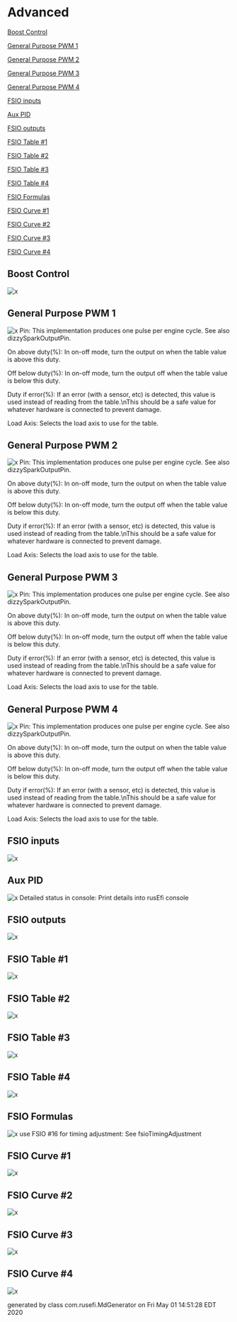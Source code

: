 # Advanced
[Boost Control](#Boost-Control)

[General Purpose PWM 1](#General-Purpose-PWM-1)

[General Purpose PWM 2](#General-Purpose-PWM-2)

[General Purpose PWM 3](#General-Purpose-PWM-3)

[General Purpose PWM 4](#General-Purpose-PWM-4)

[FSIO inputs](#FSIO-inputs)

[Aux PID](#Aux-PID)

[FSIO outputs](#FSIO-outputs)

[FSIO Table #1](#FSIO-Table-#1)

[FSIO Table #2](#FSIO-Table-#2)

[FSIO Table #3](#FSIO-Table-#3)

[FSIO Table #4](#FSIO-Table-#4)

[FSIO Formulas](#FSIO-Formulas)

[FSIO Curve #1](#FSIO-Curve-#1)

[FSIO Curve #2](#FSIO-Curve-#2)

[FSIO Curve #3](#FSIO-Curve-#3)

[FSIO Curve #4](#FSIO-Curve-#4)

## Boost Control
![x](overview/TS_generated/dialog_Boost_Control.png)
## General Purpose PWM 1
![x](overview/TS_generated/dialog_General_Purpose_PWM_1.png)
Pin: This implementation produces one pulse per engine cycle. See also dizzySparkOutputPin.

On above duty(%): In on-off mode, turn the output on when the table value is above this duty.

Off below duty(%): In on-off mode, turn the output off when the table value is below this duty.

Duty if error(%): If an error (with a sensor, etc) is detected, this value is used instead of reading from the table.\nThis should be a safe value for whatever hardware is connected to prevent damage.

Load Axis: Selects the load axis to use for the table.

## General Purpose PWM 2
![x](overview/TS_generated/dialog_General_Purpose_PWM_2.png)
Pin: This implementation produces one pulse per engine cycle. See also dizzySparkOutputPin.

On above duty(%): In on-off mode, turn the output on when the table value is above this duty.

Off below duty(%): In on-off mode, turn the output off when the table value is below this duty.

Duty if error(%): If an error (with a sensor, etc) is detected, this value is used instead of reading from the table.\nThis should be a safe value for whatever hardware is connected to prevent damage.

Load Axis: Selects the load axis to use for the table.

## General Purpose PWM 3
![x](overview/TS_generated/dialog_General_Purpose_PWM_3.png)
Pin: This implementation produces one pulse per engine cycle. See also dizzySparkOutputPin.

On above duty(%): In on-off mode, turn the output on when the table value is above this duty.

Off below duty(%): In on-off mode, turn the output off when the table value is below this duty.

Duty if error(%): If an error (with a sensor, etc) is detected, this value is used instead of reading from the table.\nThis should be a safe value for whatever hardware is connected to prevent damage.

Load Axis: Selects the load axis to use for the table.

## General Purpose PWM 4
![x](overview/TS_generated/dialog_General_Purpose_PWM_4.png)
Pin: This implementation produces one pulse per engine cycle. See also dizzySparkOutputPin.

On above duty(%): In on-off mode, turn the output on when the table value is above this duty.

Off below duty(%): In on-off mode, turn the output off when the table value is below this duty.

Duty if error(%): If an error (with a sensor, etc) is detected, this value is used instead of reading from the table.\nThis should be a safe value for whatever hardware is connected to prevent damage.

Load Axis: Selects the load axis to use for the table.

## FSIO inputs
![x](overview/TS_generated/dialog_FSIO_inputs.png)
## Aux PID
![x](overview/TS_generated/dialog_Aux_PID.png)
Detailed status in console: Print details into rusEfi console

## FSIO outputs
![x](overview/TS_generated/dialog_FSIO_outputs.png)
## FSIO Table #1
![x](overview/TS_generated/dialog_FSIO_Table_#1.png)
## FSIO Table #2
![x](overview/TS_generated/dialog_FSIO_Table_#2.png)
## FSIO Table #3
![x](overview/TS_generated/dialog_FSIO_Table_#3.png)
## FSIO Table #4
![x](overview/TS_generated/dialog_FSIO_Table_#4.png)
## FSIO Formulas
![x](overview/TS_generated/dialog_FSIO_Formulas.png)
use FSIO #16 for timing adjustment: See fsioTimingAdjustment

## FSIO Curve #1
![x](overview/TS_generated/dialog_FSIO_Curve_#1.png)
## FSIO Curve #2
![x](overview/TS_generated/dialog_FSIO_Curve_#2.png)
## FSIO Curve #3
![x](overview/TS_generated/dialog_FSIO_Curve_#3.png)
## FSIO Curve #4
![x](overview/TS_generated/dialog_FSIO_Curve_#4.png)

generated by class com.rusefi.MdGenerator on Fri May 01 14:51:28 EDT 2020
